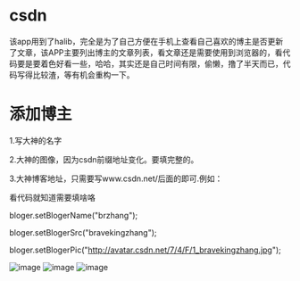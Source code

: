 # csdn
该app用到了halib，完全是为了自己方便在手机上查看自己喜欢的博主是否更新了文章，该APP主要列出博主的文章列表，看文章还是需要使用到浏览器的，看代码要是要着色好看一些，哈哈，其实还是自己时间有限，偷懒，撸了半天而已，代码写得比较渣，等有机会重构一下。
# 添加博主
1.写大神的名字

2.大神的图像，因为csdn前缀地址变化。要填完整的。

3.大神博客地址，只需要写www.csdn.net/后面的即可.例如：

看代码就知道需要填啥咯

bloger.setBlogerName("brzhang");

bloger.setBlogerSrc("bravekingzhang");

bloger.setBlogerPic("http://avatar.csdn.net/7/4/F/1_bravekingzhang.jpg");

![image](https://github.com/bravekingzhang/csdn/blob/master/screenshot/Screenshot_2015-05-19-18-19-45.png)
![image](https://github.com/bravekingzhang/csdn/blob/master/screenshot/Screenshot_2015-05-19-18-19-52.png)
![image](https://github.com/bravekingzhang/csdn/blob/master/screenshot/Screenshot_2015-05-19-18-19-56.png)
